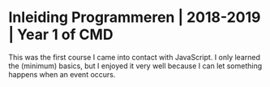 # Inleiding Programmeren | 2018-2019 | Year 1 of CMD  

This was the first course I came into contact with JavaScript. I only learned the (minimum) basics, but I enjoyed it very well because I can let something happens when an event occurs.
